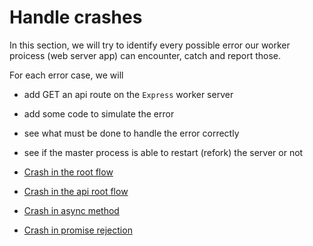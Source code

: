 # Handle crashes

In this section, we will try to identify every possible error our worker proicess (web server app) can encounter, catch and report those.

For each error case, we will  
 * add GET an api route on the `Express` worker server 
 * add some code to simulate the error
 * see what must be done to handle the error correctly
 * see if the master process is able to restart (refork) the server or not

 * [Crash in the root flow](crash-in-root-flow.md)
 * [Crash in the api root flow](crash-in-api-root-flow.md)
 * [Crash in async method](crash-in-async-method.md)
 * [Crash in promise rejection](crash-in-promise-rejection)